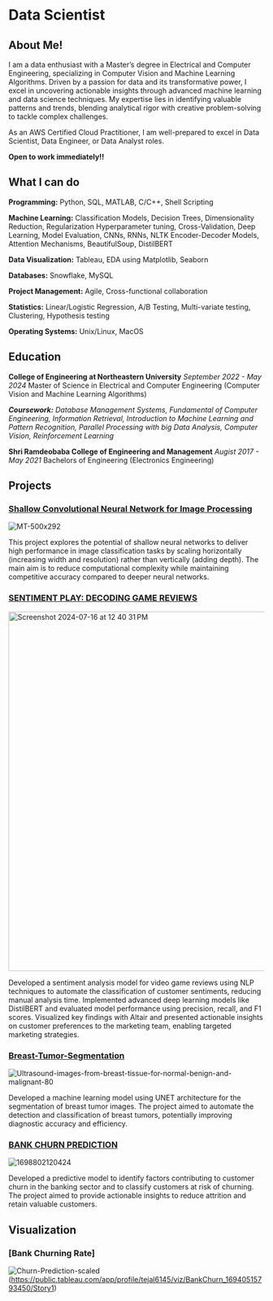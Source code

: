 # Data Scientist

## About Me!

I am a data enthusiast with a Master’s degree in Electrical and Computer Engineering, specializing in Computer Vision and Machine Learning Algorithms. Driven by a passion for data and its transformative power, I excel in uncovering actionable insights through advanced machine learning and data science techniques. My expertise lies in identifying valuable patterns and trends, blending analytical rigor with creative problem-solving to tackle complex challenges.

As an AWS Certified Cloud Practitioner, I am well-prepared to excel in Data Scientist, Data Engineer, or Data Analyst roles.

**Open to work immediately!!**

## What I can do
**Programming:** Python, SQL, MATLAB, C/C++, Shell Scripting

**Machine Learning:** Classification Models, Decision Trees, Dimensionality Reduction, Regularization
                             Hyperparameter tuning, Cross-Validation, Deep Learning, Model Evaluation, CNNs, RNNs, NLTK
                             Encoder-Decoder Models, Attention Mechanisms, BeautifulSoup, DistilBERT
                      
**Data Visualization:** Tableau, EDA using Matplotlib, Seaborn

**Databases:** Snowflake, MySQL

**Project Management:** Agile, Cross-functional collaboration

**Statistics:** Linear/Logistic Regression, A/B Testing, Multi-variate testing, Clustering, Hypothesis testing

**Operating Systems:** Unix/Linux, MacOS

## Education
**College of Engineering at Northeastern University**
_September 2022 - May 2024_
Master of Science in Electrical and Computer Engineering (Computer Vision and Machine Learning Algorithms) 

_**Coursework:** Database Management Systems, Fundamental of Computer Engineering, Information Retrieval, Introduction to Machine Learning and Pattern Recognition, Parallel Processing with big Data Analysis, Computer Vision, Reinforcement Learning_   


**Shri Ramdeobaba College of Engineering and Management**
_Augist 2017 - May 2021_
Bachelors of Engineering (Electronics Engineering)


## Projects

### [Shallow Convolutional Neural Network for Image Processing](https://github.com/Tejalp99/SHALLOW-CONVOLUTIONAL-NEURAL-NETWORK-FOR-IMAGE-PROCESSING)

![MT-500x292](https://github.com/user-attachments/assets/2a183a62-1418-4e39-9621-70b964263b1e)

This project explores the potential of shallow neural networks to deliver high performance in image classification tasks by scaling horizontally (increasing width and resolution) rather than vertically (adding depth). The main aim is to reduce computational complexity while maintaining competitive accuracy compared to deeper neural networks.

### [SENTIMENT PLAY: DECODING GAME REVIEWS](https://github.com/Tejalp99/Sentiment-Analysis)

<img width="706" alt="Screenshot 2024-07-16 at 12 40 31 PM" src="https://github.com/user-attachments/assets/2fc98547-1d83-4c44-9e73-1c522c8d108d">

Developed a sentiment analysis model for video game reviews using NLP techniques to automate the classification of customer sentiments, reducing manual analysis time. Implemented advanced deep learning models like DistilBERT and evaluated model performance using precision, recall, and F1 scores. Visualized key findings with Altair and presented actionable insights on customer preferences to the marketing team, enabling targeted marketing strategies.

### [Breast-Tumor-Segmentation](https://github.com/Tejalp99/Breast-Tumor-Segmentation)

![Ultrasound-images-from-breast-tissue-for-normal-benign-and-malignant-80](https://github.com/user-attachments/assets/7ad307f0-e3df-42c3-927e-2afd4179ce98)

Developed a machine learning model using UNET architecture for the segmentation of breast tumor images. The project aimed to automate the detection and classification of breast tumors, potentially improving diagnostic accuracy and efficiency.

### [BANK CHURN PREDICTION](https://github.com/Tejalp99/Bank_Churn-Prediction)

![1698802120424](https://github.com/user-attachments/assets/4c8f2ab8-2cf5-4fde-8658-150961bca12b)

Developed a predictive model to identify factors contributing to customer churn in the banking sector and to classify customers at risk of churning. The project aimed to provide actionable insights to reduce attrition and retain valuable customers.


## Visualization

### [Bank Churning Rate]

![Churn-Prediction-scaled](https://github.com/user-attachments/assets/fa7a1d8d-deec-4b85-a194-eab06b062b96)(https://public.tableau.com/app/profile/tejal6145/viz/BankChurn_16940515793450/Story1)


